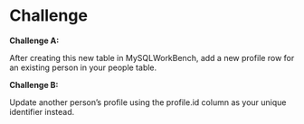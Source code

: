 # Challenge

**Challenge A:**

After creating this new table in MySQLWorkBench, add a new profile row for an existing person in your people table.

**Challenge B:**

Update another person’s profile using the profile.id column as your unique identifier instead.